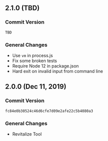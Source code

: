 ## 2.1.0 (TBD)

### Commit Version

`TBD`

### General Changes
* Use `vm` in process.js
* Fix some broken tests
* Require Node 12 in package.json
* Hard exit on invalid input from command line


## 2.0.0 (Dec 11, 2019)

### Commit Version

`fc84e0b30524c46d6cfe7d09e2afe22c5b4080a3`

### General Changes
* Revitalize Tool


